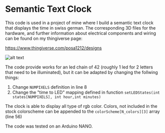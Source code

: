 # Semantic Text Clock

This code is used in a project of mine where I build a semantic text clock that displays the time in swiss german. The corresponding 3D files for the hardware, and further information about electrical components and wiring can be found on my thingiverse page:

https://www.thingiverse.com/posa1212/designs

![alt text](https://github.com/smaassen/SemanticTextClock/blob/master/doc/images/Textclock_2.png "Rendering")

The code provide works for an led chain of 42 (roughly 1 led for 2 letters that need to be illuminated), but it can be adapted by changing the follwing things:

1. Change `NUMPIXELS` definition in line 8
2. Change the "time to LED" mapping defined in function `setLEDStates(int states[NUMPIXELS], int hour,int minutes)`

The clock is able to display all type of rgb color. Colors, not included in the stock colorscheme can be appended to the `colorScheme[N_colors][3]` array (line 56)


The code was tested on an Arduino NANO.
